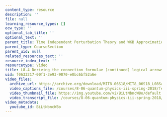 ```yaml
---
content_type: resource
description: ''
file: null
learning_resource_types: []
ocw_type: ''
optional_tab_title: ''
optional_text: ''
parent_title: Time Independent Perturbation Theory and WKB Approximation
parent_type: CourseSection
parent_uid: null
related_resources_text: ''
resource_index_text: ''
resourcetype: Video
title: L8.4 Deriving the connection formulae (continued) logical arrows
uid: f0633217-00f1-3e93-9070-e0bc6bf52a6e
video_files:
  archive_url: https://archive.org/download/MIT8.06S18/MIT8_06S18_L08S4_300k.mp4
  video_captions_file: /courses/8-06-quantum-physics-iii-spring-2018/fe6d971522c353d0bb556eba775fb997_BiLtNbncW8o.vtt
  video_thumbnail_file: https://img.youtube.com/vi/BiLtNbncW8o/default.jpg
  video_transcript_file: /courses/8-06-quantum-physics-iii-spring-2018/05dd67e134ac40717fe7999c39b499fb_BiLtNbncW8o.pdf
video_metadata:
  youtube_id: BiLtNbncW8o
---
```

